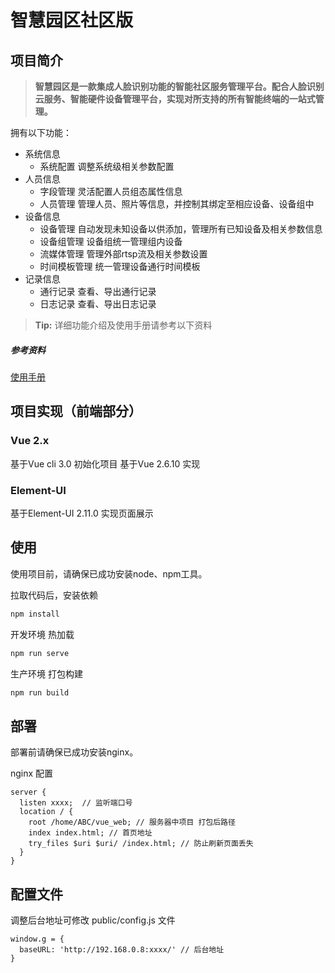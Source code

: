 # 智慧园区社区版
## 项目简介
> **智慧园区是一款集成人脸识别功能的智能社区服务管理平台。配合人脸识别云服务、智能硬件设备管理平台，实现对所支持的所有智能终端的一站式管理。**

拥有以下功能：
- 系统信息
  - 系统配置
    调整系统级相关参数配置
- 人员信息
  - 字段管理
  灵活配置人员组态属性信息
  - 人员管理
  管理人员、照片等信息，并控制其绑定至相应设备、设备组中
- 设备信息
  - 设备管理
    自动发现未知设备以供添加，管理所有已知设备及相关参数信息
  - 设备组管理
    设备组统一管理组内设备
  - 流媒体管理
    管理外部rtsp流及相关参数设置
  - 时间模板管理
    统一管理设备通行时间模板
- 记录信息
  - 通行记录
    查看、导出通行记录
  - 日志记录
    查看、导出日志记录

> **Tip:** 详细功能介绍及使用手册请参考以下资料
##### 参考资料
[使用手册](链接地址)

## 项目实现（前端部分）
### Vue 2.x
基于Vue cli 3.0 初始化项目
基于Vue 2.6.10  实现

### Element-UI
基于Element-UI 2.11.0 实现页面展示

## 使用
使用项目前，请确保已成功安装node、npm工具。

拉取代码后，安装依赖
```bash
npm install
```
开发环境 热加载
```bash
npm run serve
```
生产环境 打包构建
```bash
npm run build
```
## 部署
部署前请确保已成功安装nginx。

nginx 配置
```
server {
  listen xxxx;  // 监听端口号
  location / {
    root /home/ABC/vue_web; // 服务器中项目 打包后路径
    index index.html; // 首页地址
    try_files $uri $uri/ /index.html; // 防止刷新页面丢失
  }
}
```

## 配置文件
调整后台地址可修改 public/config.js 文件
```
window.g = {
  baseURL: 'http://192.168.0.8:xxxx/' // 后台地址
}
```